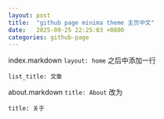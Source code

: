 ```yaml
---
layout: post
title:  "github page minima theme 主页中文"
date:   2025-09-25 22:25:03 +0800
categories: github-page
---
```


index.markdown `layout: home` 之后中添加一行

`list_title: 文章`

about.markdown `title: About` 改为

`title: 关于 `

